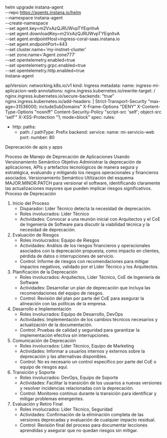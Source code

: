 helm upgrade instana-agent \
   --repo https://agents.instana.io/helm \
   --namespace instana-agent \
   --create-namespace \
   --set agent.key=m2VxAzQJRUWvpTYEqnltvA \
   --set agent.downloadKey=m2VxAzQJRUWvpTYEqnltvA \
   --set agent.endpointHost=ingress-coral-saas.instana.io \
   --set agent.endpointPort=443 \
   --set cluster.name='my-instnet-cluster' \
   --set zone.name='Agent zone777' \
  --set opentelemetry.enabled=true \
  --set opentelemetry.grpc.enabled=true \
  --set opentelemetry.http.enabled=true \
   instana-agent


   apiVersion: networking.k8s.io/v1
kind: Ingress
metadata:
  name: ingress-mi-aplicacion-web
  annotations:
    nginx.ingress.kubernetes.io/rewrite-target: /
    nginx.ingress.kubernetes.io/secure-backends: "true"
    nginx.ingress.kubernetes.io/add-headers: |
      Strict-Transport-Security "max-age=31536000; includeSubDomains"
      X-Frame-Options "DENY"
      X-Content-Type-Options "nosniff"
      Content-Security-Policy "script-src 'self'; object-src 'self'"
      X-XSS-Protection "1; mode=block"
spec:
  rules:
  - http:
      paths:
      - path: /
        pathType: Prefix
        backend:
          service:
            name: mi-servicio-web
            port:
              number: 80


Deprecación de apis y apps


Proceso de Manejo de Deprecación de Aplicaciones Usando Versionamiento Semántico
Objetivo
Administrar la deprecación de aplicaciones, APIs y artefactos tecnológicos de manera segura y estratégica, evaluando y mitigando los riesgos operacionales y financieros asociados.
Versionamiento Semántico
Utilización del esquema MAJOR.MINOR.PATCH para versionar el software, identificando claramente las actualizaciones mayores que pueden implicar riesgos significativos.
Proceso de Deprecación
1. Inicio del Proceso
    * Disparador: Líder Técnico detecta la necesidad de deprecación.
    * Roles involucrados: Líder Técnico
    * Actividades: Convocar a una reunión inicial con Arquitectos y el CoE de Ingeniería de Software para discutir la viabilidad técnica y la necesidad de deprecación.
2. Evaluación de Riesgos
    * Roles involucrados: Equipo de Riesgos
    * Actividades: Análisis de los riesgos financieros y operacionales asociados con la deprecación propuesta, como impacto en clientes, pérdida de datos o interrupciones de servicio.
    * Control: Informe de riesgos con recomendaciones para mitigar impactos negativos, validado por el Líder Técnico y los Arquitectos.
3. Planificación de la Deprecación
    * Roles involucrados: Arquitectos, Líder Técnico, CoE de Ingeniería de Software
    * Actividades: Desarrollar un plan de deprecación que incluya las recomendaciones del equipo de riesgos.
    * Control: Revisión del plan por parte del CoE para asegurar la alineación con las políticas de la empresa.
4. Desarrollo e Implementación
    * Roles involucrados: Equipo de Desarrollo, DevOps
    * Actividades: Implementación de los cambios técnicos necesarios y actualización de la documentación.
    * Control: Pruebas de calidad y seguridad para garantizar la implementación efectiva sin interrupciones.
5. Comunicación de Deprecación
    * Roles involucrados: Líder Técnico, Equipo de Marketing
    * Actividades: Informar a usuarios internos y externos sobre la deprecación y las alternativas disponibles.
    * Control: No es necesario un control específico por parte del CoE o equipo de riesgos aquí.
6. Transición y Soporte
    * Roles involucrados: DevOps, Equipo de Soporte
    * Actividades: Facilitar la transición de los usuarios a nuevas versiones y resolver incidencias relacionadas con la deprecación.
    * Control: Monitoreo continuo durante la transición para identificar y mitigar problemas emergentes.
7. Evaluación y Retiro Final
    * Roles involucrados: Líder Técnico, Seguridad
    * Actividades: Confirmación de la eliminación completa de las versiones deprecadas y evaluación de cualquier impacto residual.
    * Control: Revisión final del proceso para documentar lecciones aprendidas y asegurar que no quedan riesgos sin mitigar.


